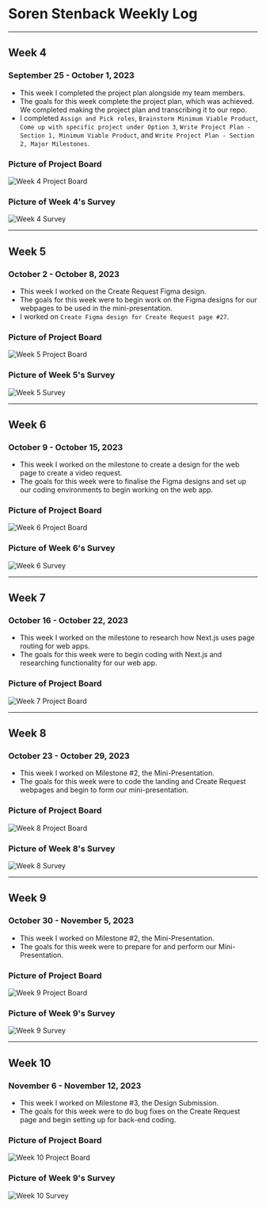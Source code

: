 # Soren Stenback Weekly Log

---

## Week 4

### September 25 - October 1, 2023

- This week I completed the project plan alongside my team members.
- The goals for this week complete the project plan, which was achieved. We completed making the project plan and transcribing it to our repo.
- I completed `Assign and Pick roles`, `Brainstorm Minimum Viable Product`, `Come up with specific project under Option 3`, `Write Project Plan - Section 1, Minimum Viable Product`, and `Write Project Plan - Section 2, Major Milestones`. 

### Picture of Project Board

![Week 4 Project Board](img/soren-stenback/Week4-ProjectBoard-ID4.png)

### Picture of Week 4's Survey

![Week 4 Survey](img/soren-stenback/Week4-Survey-ID4.png)

---

## Week 5

### October 2 - October 8, 2023

- This week I worked on the Create Request Figma design.
- The goals for this week were to begin work on the Figma designs for our webpages to be used in the mini-presentation.
- I worked on `Create Figma design for Create Request page #27`. 

### Picture of Project Board

![Week 5 Project Board](img/soren-stenback/Week5-ProjectBoard-ID4.png)

### Picture of Week 5's Survey

![Week 5 Survey](img/soren-stenback/Week5-Survey-ID4.png)

---

## Week 6

### October 9 - October 15, 2023

- This week I worked on the milestone to create a design for the web page to create a video request.
- The goals for this week were to finalise the Figma designs and set up our coding environments to begin working on the web app.

### Picture of Project Board

![Week 6 Project Board](img/soren-stenback/Week6-ProjectBoard-ID4.png)

### Picture of Week 6's Survey

![Week 6 Survey](img/soren-stenback/Week6-Survey-ID4.png)

---

## Week 7

### October 16 - October 22, 2023

- This week I worked on the milestone to research how Next.js uses page routing for web apps.
- The goals for this week were to begin coding with Next.js and researching functionality for our web app.

### Picture of Project Board

![Week 7 Project Board](img/soren-stenback/Week7-ProjectBoard-ID4.png)

---

## Week 8

### October 23 - October 29, 2023

- This week I worked on Milestone #2, the Mini-Presentation.
- The goals for this week were to code the landing and Create Request webpages and begin to form our mini-presentation.

### Picture of Project Board

![Week 8 Project Board](img/soren-stenback/Week8-ProjectBoard-ID4.png)

### Picture of Week 8's Survey

![Week 8 Survey](img/soren-stenback/Week8-Survey-ID4.png)

---

## Week 9

### October 30 - November 5, 2023

- This week I worked on Milestone #2, the Mini-Presentation.
- The goals for this week were to prepare for and perform our Mini-Presentation.

### Picture of Project Board

![Week 9 Project Board](img/soren-stenback/Week9-ProjectBoard-ID4.png)

### Picture of Week 9's Survey

![Week 9 Survey](img/soren-stenback/Week9-Survey-ID4.png)

---

## Week 10

### November 6 - November 12, 2023

- This week I worked on Milestone #3, the Design Submission.
- The goals for this week were to do bug fixes on the Create Request page and begin setting up for back-end coding.

### Picture of Project Board

![Week 10 Project Board](img/soren-stenback/Week10-ProjectBoard-ID4.png)

### Picture of Week 9's Survey

![Week 10 Survey](img/soren-stenback/Week10-Survey-ID4.png)